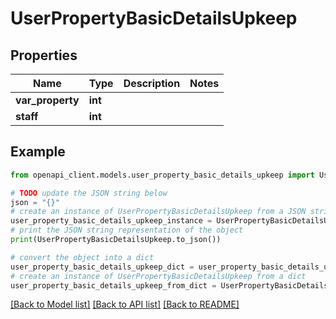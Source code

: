 # UserPropertyBasicDetailsUpkeep


## Properties

Name | Type | Description | Notes
------------ | ------------- | ------------- | -------------
**var_property** | **int** |  | 
**staff** | **int** |  | 

## Example

```python
from openapi_client.models.user_property_basic_details_upkeep import UserPropertyBasicDetailsUpkeep

# TODO update the JSON string below
json = "{}"
# create an instance of UserPropertyBasicDetailsUpkeep from a JSON string
user_property_basic_details_upkeep_instance = UserPropertyBasicDetailsUpkeep.from_json(json)
# print the JSON string representation of the object
print(UserPropertyBasicDetailsUpkeep.to_json())

# convert the object into a dict
user_property_basic_details_upkeep_dict = user_property_basic_details_upkeep_instance.to_dict()
# create an instance of UserPropertyBasicDetailsUpkeep from a dict
user_property_basic_details_upkeep_from_dict = UserPropertyBasicDetailsUpkeep.from_dict(user_property_basic_details_upkeep_dict)
```
[[Back to Model list]](../README.md#documentation-for-models) [[Back to API list]](../README.md#documentation-for-api-endpoints) [[Back to README]](../README.md)


